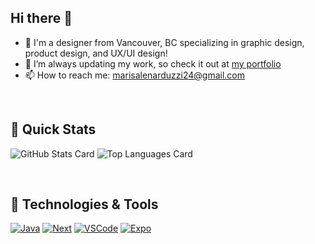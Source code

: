 ## Hi there 👋

- :raising_hand: I'm a designer from Vancouver, BC specializing in graphic design, product design, and UX/UI design!
- 🔭 I’m always updating my work, so check it out at [my portfolio](http://myportfolio.mlenarduzzi.ca/)
- 📫 How to reach me: marisalenarduzzi24@gmail.com

<br/>

<h2 align='left'> 👾 Quick Stats </h2>

![GitHub Stats Card](https://github-readme-stats.vercel.app/api?username=marisalen&hide=contribs&show_icons=true&theme=github_dark) ![Top Languages Card](https://github-readme-stats.vercel.app/api/top-langs/?username=marisalen&layout=compact&theme=github_dark)

<br/>

<h2 align='left'> 🦾  Technologies & Tools </h2>

<a href="https://github.com/search?q=user%3Amarisalen+language%3Ajavascript"><img alt="Java" src="https://img.shields.io/badge/javascript%20-FB5607?style=for-the-badge&logo=Javascript"></a>
<a href="https://github.com/search?q=user%3Amarisalen+language%3Anextjs"><img alt="Next" src="https://img.shields.io/badge/Next.js%20-ff006e?style=for-the-badge&logo=Next.js"></a>
<a href="#"><img alt="VSCode" src="https://img.shields.io/badge/Visual%20Studio%20Code-8338ec?style=for-the-badge&logo=VisualStudioCode"></a>
<a href="https://github.com/search?q=user%3Amarisalen+language%3Aexpo"><img alt="Expo" src="https://img.shields.io/badge/Expo%20-3a86ff?style=for-the-badge&logo=Expo"></a>
